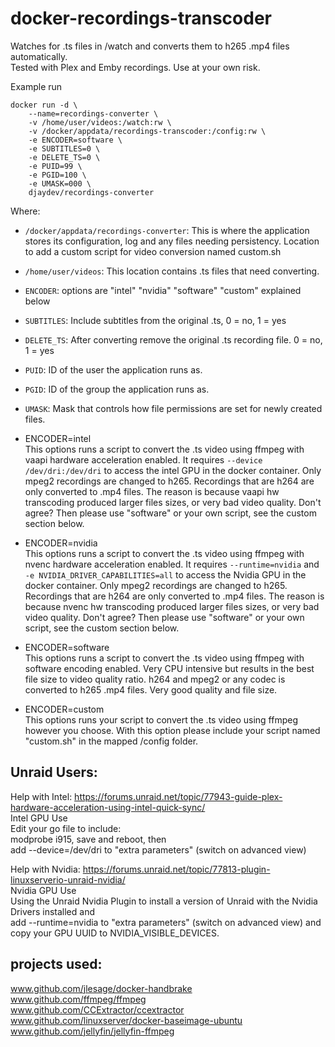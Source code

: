 # docker-recordings-transcoder

Watches for .ts files in /watch and converts them to h265 .mp4 files automatically.  
Tested with Plex and Emby recordings. Use at your own risk.

Example run
```
docker run -d \
    --name=recordings-converter \
    -v /home/user/videos:/watch:rw \
    -v /docker/appdata/recordings-transcoder:/config:rw \
    -e ENCODER=software \
    -e SUBTITLES=0 \
    -e DELETE_TS=0 \
    -e PUID=99 \
    -e PGID=100 \
    -e UMASK=000 \
    djaydev/recordings-converter
```
Where:
- `/docker/appdata/recordings-converter`: This is where the application stores its configuration, log and any files needing persistency.  Location to add a custom script for video conversion named custom.sh
- `/home/user/videos`: This location contains .ts files that need converting.  
- `ENCODER`: options are "intel" "nvidia" "software" "custom" explained below
- `SUBTITLES`: Include subtitles from the original .ts, 0 = no, 1 = yes
- `DELETE_TS`: After converting remove the original .ts recording file. 0 = no, 1 = yes
- `PUID`: ID of the user the application runs as.
- `PGID`: ID of the group the application runs as.
- `UMASK`: Mask that controls how file permissions are set for newly created files.

- ENCODER=intel  
This options runs a script to convert the .ts video using ffmpeg with vaapi hardware acceleration enabled. It requires `--device /dev/dri:/dev/dri` to access the intel GPU in the docker container.
Only mpeg2 recordings are changed to h265.  Recordings that are h264 are only converted to .mp4 files.  The reason is because vaapi hw transcoding produced larger files sizes, or very bad video quality.  Don't agree? Then please use "software" or your own script, see the custom section below.

- ENCODER=nvidia  
This options runs a script to convert the .ts video using ffmpeg with nvenc hardware acceleration enabled. It requires `--runtime=nvidia` and `-e NVIDIA_DRIVER_CAPABILITIES=all` to access the Nvidia GPU in the docker container.
Only mpeg2 recordings are changed to h265.  Recordings that are h264 are only converted to .mp4 files.  The reason is because nvenc hw transcoding produced larger files sizes, or very bad video quality.  Don't agree? Then please use "software" or your own script, see the custom section below.

- ENCODER=software  
This options runs a script to convert the .ts video using ffmpeg with software encoding enabled. Very CPU intensive but results in the best file size to video quality ratio.
h264 and mpeg2 or any codec is converted to h265 .mp4 files.  Very good quality and file size.

- ENCODER=custom  
This options runs your script to convert the .ts video using ffmpeg however you choose. With this option please include your script named "custom.sh" in the mapped /config folder.  

## Unraid Users:  
Help with Intel: https://forums.unraid.net/topic/77943-guide-plex-hardware-acceleration-using-intel-quick-sync/  
Intel GPU Use  
Edit your go file to include:  
modprobe i915, save and reboot, then  
add --device=/dev/dri to "extra parameters" (switch on advanced view)  

Help with Nvidia: https://forums.unraid.net/topic/77813-plugin-linuxserverio-unraid-nvidia/  
Nvidia GPU Use  
Using the Unraid Nvidia Plugin to install a version of Unraid with the Nvidia Drivers installed and  
add --runtime=nvidia to "extra parameters" (switch on advanced view) and  
copy your GPU UUID to NVIDIA_VISIBLE_DEVICES.  

## projects used:  
www.github.com/jlesage/docker-handbrake  
www.github.com/ffmpeg/ffmpeg  
www.github.com/CCExtractor/ccextractor  
www.github.com/linuxserver/docker-baseimage-ubuntu  
www.github.com/jellyfin/jellyfin-ffmpeg
